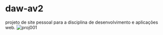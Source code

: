 # daw-av2
projeto de site pessoal para a disciplina de desenvolvimento e aplicações web.
![proj001](proj001.jpg "proj001")
